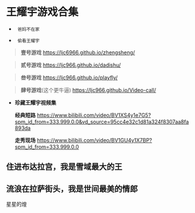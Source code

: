 #    王耀宇游戏合集


- ``` 爸妈不在家```

- ``` 偷看王耀宇```


> **壹号游戏**  https://ljc6966.github.io/zhengsheng/

> **贰号游戏**  https://ljc966.github.io/dadishu/

> **叁号游戏**  https://ljc966.github.io/playfly/

> **肆号游戏**(这个更牛逼)  https://ljc966.github.io/Video-call/



 - **珍藏王耀宇视频集** 


   **经典短路**    https://www.bilibili.com/video/BV1XS4y1e7G5?spm_id_from=333.999.0.0&vd_source=95cc4e32c1d81a324f8307aa8fa893da
   
   **走秀现场**    https://www.bilibili.com/video/BV1GU4y1X7BP?spm_id_from=333.999.0.0








  ##  住进布达拉宫，我是雪域最大的王

  ##  流浪在拉萨街头，我是世间最美的情郎











星星的煌
